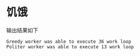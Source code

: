 # 饥饿
输出结果如下
```shell
Greedy worker was able to execute 36 work loop
Politer worker was able to execute 13 work loop
```